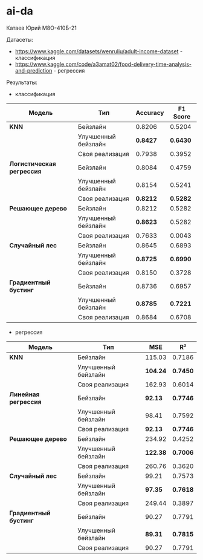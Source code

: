 # ai-da

Катаев Юрий М8О-410Б-21

Датасеты: 

* https://www.kaggle.com/datasets/wenruliu/adult-income-dataset - классификация
* https://www.kaggle.com/code/a3amat02/food-delivery-time-analysis-and-prediction - регрессия


Результаты:

* классификация

| **Модель**             | **Тип**              | **Accuracy** | **F1 Score** |
|------------------------|----------------------|--------------|--------------|
| **KNN**               | Бейзлайн             | 0.8206       | 0.5204       |
|                       | Улучшенный бейзлайн  | **0.8427**   | **0.6430**   |
|                       | Своя реализация      | 0.7938       | 0.3952       |
| **Логистическая регрессия** | Бейзлайн        | 0.8084       | 0.4759       |
|                       | Улучшенный бейзлайн  | 0.8154       | 0.5241       |
|                       | Своя реализация      | **0.8212**   | **0.5282**   |
| **Решающее дерево**   | Бейзлайн             | 0.8212       | 0.5282       |
|                       | Улучшенный бейзлайн  | **0.8623**   | 0.5282       |
|                       | Своя реализация      | 0.7633       | 0.0043       |
| **Случайный лес**     | Бейзлайн             | 0.8645       | 0.6893       |
|                       | Улучшенный бейзлайн  | **0.8725**   | **0.6990**   |
|                       | Своя реализация      | 0.8150       | 0.3728       |
| **Градиентный бустинг**| Бейзлайн             | 0.8736       | 0.6957       |
|                       | Улучшенный бейзлайн  | **0.8785**   | **0.7221**   |
|                       | Своя реализация      | 0.8684       | 0.6708       |


* регрессия

| **Модель**            | **Тип**              | **MSE**      | **R²**      |
|-----------------------|----------------------|--------------|-------------|
| **KNN**              | Бейзлайн             | 115.03       | 0.7186      |
|                      | Улучшенный бейзлайн  | **104.24**   | **0.7450**  |
|                      | Своя реализация      | 162.93       | 0.6014      |
| **Линейная регрессия**| Бейзлайн             | **92.13**    | **0.7746**  |
|                      | Улучшенный бейзлайн  | 98.41        | 0.7592      |
|                      | Своя реализация      | **92.13**    | **0.7746**  |
| **Решающее дерево**  | Бейзлайн             | 234.92       | 0.4252      |
|                      | Улучшенный бейзлайн  | **122.38**   | **0.7006**  |
|                      | Своя реализация      | 260.76       | 0.3620      |
| **Случайный лес**    | Бейзлайн             | 99.21        | 0.7573      |
|                      | Улучшенный бейзлайн  | **97.35**    | **0.7618**  |
|                      | Своя реализация      | 249.44       | 0.3897      |
| **Градиентный бустинг** | Бейзлайн          | 90.27        | 0.7791      |
|                      | Улучшенный бейзлайн  | **89.31**    | **0.7815**  |
|                      | Своя реализация      | 90.27        | 0.7791      |
